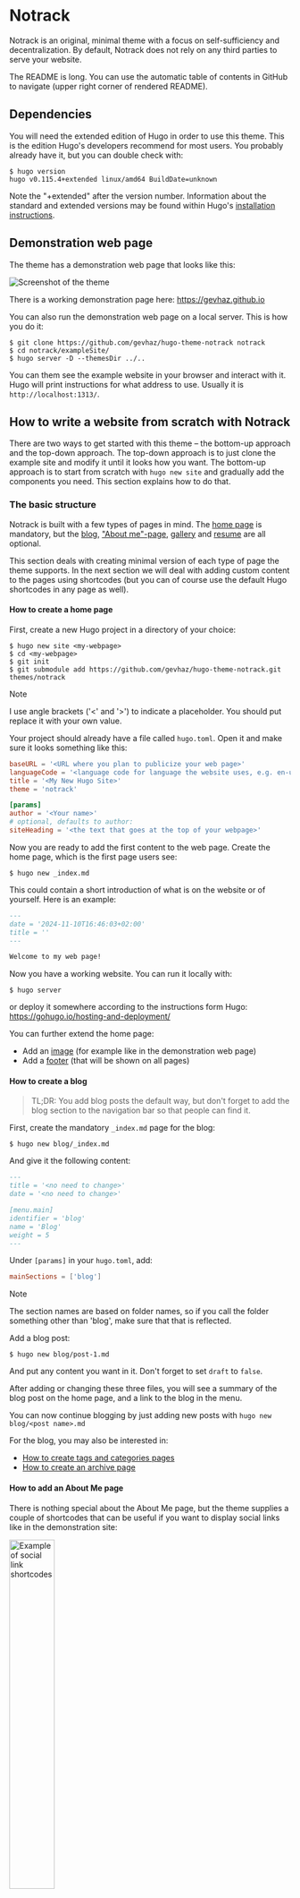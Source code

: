 # Notrack

Notrack is an original, minimal theme with a focus on self-sufficiency and
decentralization. By default, Notrack does not rely on any third parties to
serve your website.

The README is long. You can use the automatic table of contents in GitHub to
navigate (upper right corner of rendered README).

## Dependencies

You will need the extended edition of Hugo in order to use this theme. This is
the edition Hugo's developers recommend for most users. You probably already
have it, but you can double check with:

```console
$ hugo version
hugo v0.115.4+extended linux/amd64 BuildDate=unknown
```

Note the "+extended" after the version number. Information about the standard
and extended versions may be found within Hugo's [installation
instructions](https://gohugo.io/installation/).

## Demonstration web page

The theme has a demonstration web page that looks like this:

![Screenshot of the
theme](https://raw.githubusercontent.com/gevhaz/hugo-theme-notrack/master/images/screenshot.png)

There is a working demonstration page here: <https://gevhaz.github.io>

You can also run the demonstration web page on a local server. This is how you
do it:

```console
$ git clone https://github.com/gevhaz/hugo-theme-notrack notrack
$ cd notrack/exampleSite/
$ hugo server -D --themesDir ../..
```

You can them see the example website in your browser and interact with it. Hugo
will print instructions for what address to use. Usually it is
`http://localhost:1313/`.

## How to write a website from scratch with Notrack

There are two ways to get started with this theme – the bottom-up approach and
the top-down approach. The top-down approach is to just clone the example site
and modify it until it looks how you want. The bottom-up approach is to start
from scratch with `hugo new site` and gradually add the components you need.
This section explains how to do that.

### The basic structure

Notrack is built with a few types of pages in mind. The [home
page](#how-to-create-a-home-page) is mandatory, but the
[blog](#how-to-create-a-blog), ["About me"-page](#how-to-add-an-about-me-page),
[gallery](#how-to-create-a-gallery-page) and [resume](#how-to-create-a-resume)
are all optional.

This section deals with creating minimal version of each type of page the
theme supports. In the next section we will deal with adding custom content to
the pages using shortcodes (but you can of course use the default Hugo
shortcodes in any page as well).

#### How to create a home page

First, create a new Hugo project in a directory of your choice:

```console
$ hugo new site <my-webpage>
$ cd <my-webpage>
$ git init
$ git submodule add https://github.com/gevhaz/hugo-theme-notrack.git themes/notrack
```

> [!NOTE]
> I use angle brackets ('<' and '>') to indicate a placeholder. You should put
> replace it with your own value.

Your project should already have a file called `hugo.toml`. Open it and make
sure it looks something like this:

```toml
baseURL = '<URL where you plan to publicize your web page>'
languageCode = '<language code for language the website uses, e.g. en-us>'
title = '<My New Hugo Site>'
theme = 'notrack'

[params]
author = '<Your name>'
# optional, defaults to author:
siteHeading = '<the text that goes at the top of your webpage>'
```

Now you are ready to add the first content to the web page. Create the home
page, which is the first page users see:

```console
$ hugo new _index.md
```

This could contain a short introduction of what is on the website or of
yourself. Here is an example:

```markdown
---
date = '2024-11-10T16:46:03+02:00'
title = ''
---

Welcome to my web page!
```

Now you have a working website. You can run it locally with:

```console
$ hugo server
```

or deploy it somewhere according to the instructions form Hugo:
<https://gohugo.io/hosting-and-deployment/>

You can further extend the home page:

- Add an [image](#the-image-shortcode) (for example like in the demonstration
  web page)
- Add a [footer](#how-to-set-a-footer) (that will be shown on all pages)

#### How to create a blog

> TL;DR: You add blog posts the default way, but don't forget to add the blog
> section to the navigation bar so that people can find it.

First, create the mandatory `_index.md` page for the blog:

```console
$ hugo new blog/_index.md
```

And give it the following content:

```markdown
---
title = '<no need to change>'
date = '<no need to change>'

[menu.main]
identifier = 'blog'
name = 'Blog'
weight = 5
---
```

Under `[params]` in your `hugo.toml`, add:

```toml
mainSections = ['blog']
```

> [!NOTE]
> The section names are based on folder names, so if you call the folder
> something other than 'blog', make sure that that is reflected.

Add a blog post:

```console
$ hugo new blog/post-1.md
```

And put any content you want in it. Don't forget to set `draft` to `false`.

After adding or changing these three files, you will see a summary of the blog
post on the home page, and a link to the blog in the menu.

You can now continue blogging by just adding new posts with `hugo new blog/<post
name>.md`

For the blog, you may also be interested in:

- [How to create tags and categories
  pages](#how-to-create-tags-and-categories-pages)
- [How to create an archive page](#how-to-create-an-archive-page)

#### How to add an About Me page

There is nothing special about the About Me page, but the theme supplies a
couple of shortcodes that can be useful if you want to display social links like
in the demonstration site:

<img
src="https://raw.githubusercontent.com/gevhaz/hugo-theme-notrack/master/images/social-links.png"
width="40%" alt="Example of social link shortcodes">

To prepare for using one of the shortcodes, configure your social media user
names like this in the site configuration:

```toml
[params.social]
github = '<your github username>'
email = '<email address>'
```

For all available social icons, see the
[`data/notrack/social.yaml`](https://github.com/gevhaz/hugo-theme-notrack/blob/master/data/notrack/social.yaml)
file. There are 65 of them.

Then, create a new page, for example like this:

```console
$ hugo new contact.md
```

Make sure you [add it to the navigation
bar](#how-to-add-a-page-to-the-navigation-bar), for example like this:

```toml
[menu.main]
name = 'About me'
weight = 90
```

Finally, use either the [`social`](#the-social-shortcode) or
[`contact-box`](#the-contact-box-shortcode) shortcodes in that page. The former
produces the element at the bottom of the above image, and the latter produces
the element on the right.

#### How to create a Gallery Page

A gallery page is just a normal page. Create a page:

```console
$ hugo new gallery.md
```

Then use the [gallery shortcodes](#the-gallery-shortcodes) on it.

#### How to create a resume

A resume page is just a normal page. Create a page:

```console
$ hugo new resume.md
```

Then use the [resume shortcodes](#the-resume-shortcodes) on it.

#### How to create tags and categories pages

If you have a blog, Hugo generates tags and categories pages for you
automatically. They are available at `<your-website.com>/tags` and
`<your-website.com>/categories` respectively. Don't forget to actually tag and
categorize your posts for them to show up there.

Notrack puts buttons at the top of your blog with links to the tags and
categories (and an archive page [if you have
one](#how-to-create-an-archive-page)). If you don't want these, disable it in
your site configuration:

```toml
[params]
showTaxonomyLinks = false
```

You might instead want to have a
[drop-down](#how-to-add-a-page-to-drop-down-menu) menu that links to tags and
categories, like this:

![screenshot of drop-down menu](blog-drop-down.png)

To add a tags page and a menu entry for it simply create a new `tags` section
and add its index page as a sub-menu to the blog. You create the section like
this:

```console
$ hugo new tags/_index.md
```

The only needed content is a menu definition in the front matter, like this:

```toml
[menu.main]
parent = 'blog'
name = 'Tags'
```

> [!IMPORTANT]
> Take care that the parent value is the _identifier_ of the blog menu that you
> have set in the blogs index page.

The procedure is exactly the same for categories.

#### How to create an archive page

You can add an Archive page that lists all blog posts by year and month. Do this
by adding a `[taxonomies]` section to your site configuration:

```toml
[taxonomies]
year = "year"
month = "month"
tags = "tags"
categories = "categories"
```

> [!NOTE]
> The `tags` and `categories` taxonomies are enabled by default but will be
> disabled when you add a taxonomies section to your site configuration unless
> you specifically add them.

Then add an archive page:

```console
$ hugo new archive/_index.md
```

It just needs to have a front matter specifying that it should have the
`archives` layout:

```toml
title = 'Archive'
layout = 'archives'
```

You will automatically get a button at the top of the blog page linking to the
archive unless you [disable it](#how-to-create-tags-and-categories-pages). You
might otherwise want to add the page to the Blog
[drop-down](#how-to-add-a-page-to-drop-down-menu) menu:

```toml
layout = 'archives'
[menu.main]
parent = 'blog'
name = 'Archive'
```

> [!IMPORTANT]
> Make sure the value of `parent` is the identifier you used for your blog menu
> entry or it won't show up in the drop-down.

### Shortcodes from Notrack

Notrack supplies a few custom shortcodes. In this section I present the list of
all the shortcodes in a table, and show how to use the non-trivial ones.

#### Shortcodes provided by Notrack

| Category          | Shortcode            | Description |
| :---              | :---                 | :---        |
| **Contact info**  | `contact-box`        | Displays contact info set in `params.social` |
|                   | `social`             | Displays contact info set in `params.social` |
| **Photo Gallery** | `gallery-category`   | Container for `gallery-photo` shortcodes |
|                   | `gallery-modal`      | HTML to allow for full page view of gallery photos |
|                   | `gallery-photo`      | Include a photo in a gallery |
|                   | `gallery-script`     | Script to allow for full page view of gallery photos |
| **General**       | `image`              | More advanced version of figure |
|                   | `video`              | Similar to an ordinary `<video>` HTML tag but with a CSS class to make it look good in posts       |
|                   | `rawhtml`            | For including raw HTML without the global unsafe option for Goldmark |
| **Resume**        | `container`          | Container for resume shortcodes |
|                   | `resume-entry`       | One entry in a resume (e.g. a university degree) |
|                   | `resume-section`     | One section in resume (e.g. "Education") |
|                   | `resume-subcategory` | Creates a heading within a section of the resume |

#### The raw HTML shortcode

`rawhtml` can be used like this:

```go
{{< rawhtml >}}<p>A paragraph</p>{{< /rawhtml >}}
```

This allows you to use HTML to create elements that you can't create
with just markdown without allowing unsafe HTML in the site configuration file.
I'm not a security expert, and there might be a good reason why unsafe HTML
is disabled by default. If you think this shortcode shouldn't be part of
the theme, feel free to open an issue and say why.

#### The video shortcode

The `video` shortcode basically just creates a HTML `<video>` tag with a
class that I've added some styling for. Use it like this:

```go
{{< video src="your_video.mp4" type="video/mp4" preload="auto" >}}
```

Your video needs to be in the `static` folder or a subdirectory of it such
as "video" (in which case you'd add the subdirectory in the `src`
parameter.

#### The image shortcode

The `image` shortcode is for adding images, but provides a few more options than
Hugo's default `figure` shortcode. The following extra options are provided:

| Parameter name   | Allowed Values             |
| :---             | :---                       |
| `float`          | right/left                 |
| `frame`          | true/false/leave out       |
| `wide`           | true/false                 |
| `width`          | e.g. `10em`, `50%`, `70px` |
| `height`         | e.g. `10em`, `50%`, `70px` |

You can also use all the options for the
[`figure`](https://gohugo.io/content-management/shortcodes/#figure) shortcode.

Setting the `float` makes text wrap around the image, instead of it taking up
the full width of the page.

Here is an example of how to use it to add a picture to the home page:

```go
{{<image
    float="right"
    width="11em"
    frame="true"
    caption="Picture of me"
    src="img/portrait.jpg"
>}}
```

Make sure the `src` value points to an existing picture. In this case it
should be in `static/img/portrait.jpg`.

#### The contact-box shortcode

The `contact-box` shortcode creates a frame with links to your social media or
other contact info on the rights side of the page, and, if you want, some text
on the left side of the box, outside the frame. Put this text within the
shortcode tags.

What social media links are present in the frame is decided by the `social` key
of your site configuration. See [here](#how-to-add-an-about-me-page).

For `contact-box`, there are three optional parameters, `float`, `width`
and `height`. This is similar to the `image` shortcode. `Float` makes
text wrap around the box (can be `right` or `left`), and the other two
naturally set the dimensions of the `<div>`, using inline CSS. The
parameters defaults to floating to the right, the width defaults to
`12em`, and the height defaults to `auto`.

#### The social shortcode

This is similar to the `contact-box` shortcode. It just shows clickable icons
for your configured social media accounts. Like `contact-box`, the `social` key
of the site configuration is the source of what social media to include and what
your handles are.

#### The gallery shortcodes

There are four shortcodes for creating a gallery:

- `gallery-category`
- `gallery-photo`
- `gallery-modal`
- `gallery-script`

The first two are used in combination to create the actual gallery. Do
something like the following in one of your pages:

```go
{{< gallery-category >}}
    {{< gallery-photo fn="<filename of first picture>" caption="<your caption>">}}
    {{< gallery-photo fn="<filename of second picture>" caption="<your caption>">}}
    {{< gallery-photo fn="<filename of third picture>" caption="<your caption>">}}
    {{< gallery-photo fn="<filename of fourth picture>" caption="<your caption>">}}
{{< /gallery-category >}}
```

The pictures should be under `static/img/thumbnails` in your project.

If you want a modal to pop up with a zoomed in version, add the other
two shortcodes at the bottom of your page:

```go
{{< gallery-modal >}}
{{< gallery-script >}}
```

And place corresponding full-size images under `static/img/fullsize`.
The file names need to be the same as for the thumbnails.

Thumbnails should of course be small so that your page loads fast and
full-size should be large enough that they don't look pixelated when
covering the full space of a web browser. One way to resize images is
with [GraphicsMagick](http://www.graphicsmagick.org/): `gm mogrify
-resize 1920x1920 *.jpg`, which will resize all images in the current
folder to a maximum width/height of 1920 pixels (while maintaining the
aspect ratio).

#### The resume shortcodes

There are some shortcodes that can help you create a resume. These are:

- `container`
- `resume-section`
- `resume-category`
- `resume-entry`

`Container` just creates a `<div>` element with a specific class.
`resume-section` needs a title which will be shown to the left of it's content
(if it can fit on the screen, otherwise it's on top). Within this, you put one
or more `resume-entry` shortcodes. This shortcode takes the three parameters
`what`, `where` and `when` (see example usage below). It also takes raw HTML
within the shortcode tags. There is styling for `<p>`s, links, and unordered and
ordered lists. Apart from that, site-wide CSS is used. Example usage:

```go
{{< container >}}
    {{< resume-section title="About Me" >}}
        {{< resume-entry >}}
            <p>
            Some info about you.
            </p>
        {{< /resume-entry >}}
    {{< /resume-section >}}

    {{< resume-section title="Education" >}}
        {{< resume-entry what="Bachelor's program of Computer Science"
                         where="Sidney University"
                         when="2010–2013">}}
            <ol>
                <li> Some comment on what skills you learned</li>
                <li> Some other comment </li>
            </ol>
        {{< /resume-entry >}}
    {{< /resume-section >}}
{{< /container >}}
```

A tip is that you can also use the `resume-entry` shortcode with markdown. Just
switch use % instead of < and make sure that your markdown doesn't have any
white space in front of it (or all of it will be interpreted as code):

```go
        {{% resume-entry what="Bachelor's program of Computer Science"
                         where="Sidney University"
                         when="2010–2013" %}}
* Some comment on what skills you learned
* Some other comment
        {{% /resume-entry %}}
```

### Navigation bar

#### How to add a page to the navigation bar

Add it to `main` menu in the front matter of the page:

```toml
[menu.main]
identifier = 'contact'
name = 'About me'
weight = 90
```

Don't use the site configuration file to add menus because then the highlighting
of active tabs might not work (at least not if drop-down menus are involved).

#### How to add a page to drop-down menu

This theme has a navigation bar at the the top of all pages, with buttons like
"Home", "Blog", "About me", etc. depending on how you configure it. You can make
it so you get a drop-down menu when hovering over a button. An example is the
"Blog" button in the demonstration website.

If the button you want to use as the root of the drop down menu already exists,
you just need to set it as the parent of your page's menu entry. Your page's
front matter might look like this:

If your page is "About blog" and you want to add it to blog drop-down.

```toml
[menu.main]
parent = 'blog'
name = 'About blog'
```

You might want to have a button just for holding the drop-down menu. If so,
create a menu entry for a non-existent page in your site configuration:

```toml
[menu]
  [[menu.main]]
    identifier = "other"
    name = "Other"
    pageRef = '#'
    weight = 30
```

The lower the weight, the further to the left in the navigation bar the entry
goes. A `pageRef` of '#' makes it so that pressing the button doesn't change the
page.

Now that you have created a dummy menu entry, you can add your real page to it
just like before by referencing it as a parent:

```toml
[menu.main]
parent = 'other'
name = 'My links'
```

### Other site configuration

#### How to set a footer

If you want to add a footer to your web page, you can use the `footer` key in
your configuration, e.g:

```toml
[params]
footer = """\
  This work is licensed under a Creative Commons Attribution-ShareAlike 4.0 \
  International License.\
  """
```

This will add a HTML <footer> element with a <span> element with your text in
it.

#### How to disable or customize home page blog summary

By default, the theme provides a summaries of the three latest blog posts on the
home page if you have a blog. If you don't want that, set `showBlogLatest` to
false in your site configuration file. You may also want to change the number of
posts shown and the heading above it (default "Latest from the blog") In
`hugo.toml`, it would look like this:

```toml
[params]
showBlogLatest = true
blogLatestHeading = 'Latests posts'
nBlogLatest = 6
```

#### Adding comments to blog

For backward-compatibility, it is still possible to enable Disqus comments.
However, I advise against it due to the privacy issues for your users, see the
[Disqus Wikipedia
article](https://en.wikipedia.org/wiki/Disqus#Criticism,_privacy,_and_security_concerns).

Disqus is implemented the [default Hugo
way](https://gohugo.io/content-management/comments/#add-disqus) so just add your
Disqus Shortname in the site configuration file and all blog posts will have a
comments section.

## Acknowledgements and attributions

The theme does not secretly download any resources from other websites or CDNs.
It does, however, make use of a few other projects. These are included in the
theme files, so you'll homepage will serve the resources.

Some of the fonts under `static/fonts` are parts of the project [GNU
FreeFont](https://www.gnu.org/software/freefont/). They are licensed under
"GPLv3 or later". Licenses are also supposed to be included in the `.woff` files
themselves. Some of the fonts are edited by me to take up less space by
including fewer characters.

The monospace font in the same directory, used for code in the theme, is
[Mononoki](https://github.com/madmalik/mononoki). It is licensed under SIL OFL
1.1 ([https://scripts.sil.org/OFL](https://scripts.sil.org/OFL)).

The icons used for the `contact-box` and `social` shortcodes are from [Font
Awesome](https://github.com/FortAwesome/Font-Awesome) project. It's license is
SIL OFL 1.1 ([https://scripts.sil.org/OFL](https://scripts.sil.org/OFL)). A HTML
comment is included in the contact-box shortcode to show the license and source.

For matching the icons from Font Awesome with names for various social
networking services, I use the
[`social.yml`](https://github.com/dillonzq/LoveIt/blob/master/assets/data/social.yml)
file from the [LoveIt](https://github.com/dillonzq/LoveIt) theme, which uses the
MIT license. I modified it to use the *Font Awesome Solid* font for the email
icon, because the one in the original file was using the *Font Awesome Regular*
font, which it seems only Pro users of Font Awesome [can
use](https://fontawesome.com/plans). The solid one also looks better.

All of the images in the example site are in the public domain.

## Contributing

If you find a bug, please [open an
issue](https://github.com/gevhaz/hugo-theme-notrack/issues/new/choose).

If some change could be made or something could be added that is in line with
the style and philosophy of the theme, and it doesn't break anything, feel free
to make a pull request.

## FAQ

### Q: How do I update the theme?

`cd` to it and do a `git pull`.

### Q: I would like to change the CSS styling of the site looks

You can add your own CSS by creating a file `assets/css/userstyles.css`. The
theme will automatically pick it up.

### Q: My pages don't show up on the site

Have you removed `draft = true`? Have you [added the page to a
menu](#how-to-add-a-page-to-the-navigation-bar)? Also try restarting `hugo
server`.
